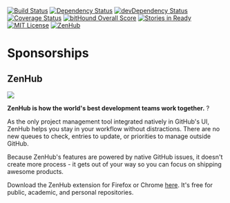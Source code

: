 [![Build Status](https://travis-ci.org/CodingInfinity/Benchmark-Web-Interface.svg?branch=develop)](https://travis-ci.org/CodingInfinity/Benchmark-Web-Interface)
[![Dependency Status](https://david-dm.org/CodingInfinity/Benchmark-Web-Interface.svg)](https://david-dm.org/CodingInfinity/Benchmark-Web-Interface)
[![devDependency Status](https://david-dm.org/CodingInfinity/Benchmark-Web-Interface/dev-status.svg)](https://david-dm.org/CodingInfinity/Benchmark-Web-Interface#info=devDependencies)
[![Coverage Status](https://coveralls.io/repos/github/CodingInfinity/Benchmark-Web-Interface/badge.svg?branch=develop)](https://coveralls.io/github/CodingInfinity/Benchmark-Web-Interface?branch=develop)
[![bitHound Overall Score](https://www.bithound.io/github/CodingInfinity/Benchmark-Web-Interface/badges/score.svg)](https://www.bithound.io/github/CodingInfinity/Benchmark-Web-Interface)
[![Stories in Ready](https://badge.waffle.io/CodingInfinity/Benchmark-Web-Interface.png?label=ready&title=Ready)](http://waffle.io/CodingInfinity/Benchmark-Web-Interface)
[![MIT License](https://img.shields.io/badge/license-MIT%20License-blue.svg)](https://github.com/CodingInfinity/Benchmark-Web-Interface/blob/develop/LICENSE)
[![ZenHub](https://raw.githubusercontent.com/ZenHubIO/support/master/zenhub-badge.png)](https://raw.githubusercontent.com/ZenHubIO/support/master/zenhub-badge.png)

# Sponsorships
## ZenHub 

<a href="https://zenhub.com"><img src="https://raw.githubusercontent.com/ZenHubIO/support/master/zenhub-badge.png"></a>

**ZenHub is how the world's best development teams work together.** ? 

As the only project management tool integrated natively in GitHub's UI, ZenHub helps you stay in your workflow without distractions. There are no new queues to check, entries to update, or priorities to manage outside GitHub. 

Because ZenHub's features are powered by native GitHub issues, it doesn't create more process - it gets out of your way so you can focus on shipping awesome products.

Download the ZenHub extension for Firefox or Chrome [here](http://www.zenhub.com). It's free for public, academic, and personal repositories. 
